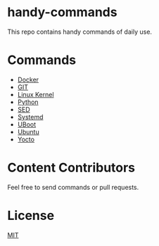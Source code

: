 # handy-commands
This repo contains handy commands of daily use.

# Commands
- [Docker](docker.md)
- [GIT](git.md)
- [Linux Kernel](linux-kernel.md)
- [Python](python.md)
- [SED](sed.md)
- [Systemd](systemd.md)
- [UBoot](uboot.md)
- [Ubuntu](ubuntu.md)
- [Yocto](yocto.md)

# Content Contributors
Feel free to send commands or pull requests.

# License
[MIT](LICENSE)
